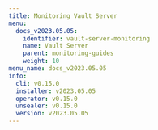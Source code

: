```yaml
---
title: Monitoring Vault Server
menu:
  docs_v2023.05.05:
    identifier: vault-server-monitoring
    name: Vault Server
    parent: monitoring-guides
    weight: 10
menu_name: docs_v2023.05.05
info:
  cli: v0.15.0
  installer: v2023.05.05
  operator: v0.15.0
  unsealer: v0.15.0
  version: v2023.05.05
---
```


